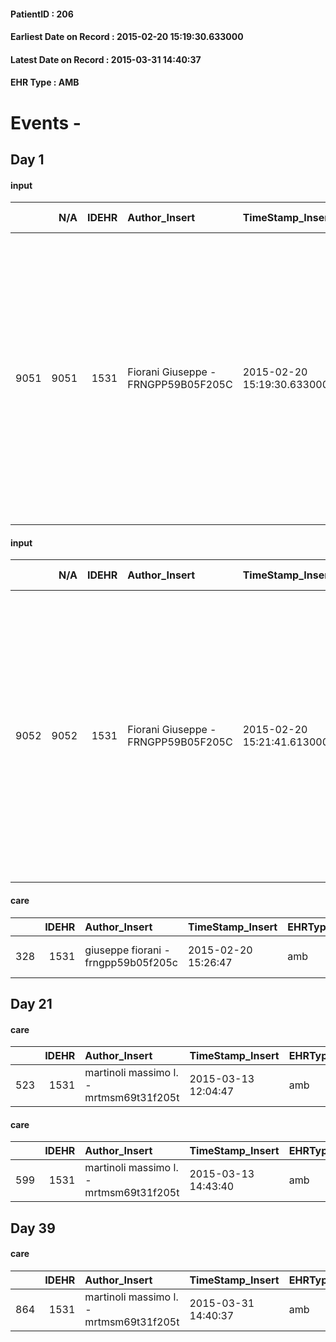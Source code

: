 
#### PatientID : 206
#### Earliest Date on Record : 2015-02-20 15:19:30.633000
#### Latest Date on Record : 2015-03-31 14:40:37
#### EHR Type : AMB

# Events - 

## Day 1

#### input
|      |    N/A |   IDEHR | Author_Insert                       | TimeStamp_Insert           | EHRType   |   PatientID |   IDDigitalSignDocument | persone_vicine   |   Unnamed: 0_x.1 |   IDANAMNESI_SOCIALE | Patient   | FamigliaAltro   | Paziente_T   | FamigliaAltro_T   |   Non_Rilevabile_x.1 | Note_Non_Rilevabile_x.1   | opt_Problemi   | Note_I                                                                                                                                                                                                                                                                                                                                                         | ds_note_timori                                                                                                                                                                                                                                                                                 | chk_contr_sintomi   | opt_paziente_a   | opt_famiglia_a   | opt_adeguatezza   | opt_paziente_solo   | opt_presente_assente   | Presenza_minori   | Caregiver_principale                      | opt_necessario   | opt_risorse_ec   | opt_paziente_psi   | opt_Ins_vol   | opt_inv_civile   |   invalidita_perc | Needs               | Domestic partnership   | opt_disponibilita_f   | opt_famiglia_psi   |
|-----:|-------:|--------:|:------------------------------------|:---------------------------|:----------|------------:|------------------------:|:-----------------|-----------------:|---------------------:|:----------|:----------------|:-------------|:------------------|---------------------:|:--------------------------|:---------------|:---------------------------------------------------------------------------------------------------------------------------------------------------------------------------------------------------------------------------------------------------------------------------------------------------------------------------------------------------------------|:-----------------------------------------------------------------------------------------------------------------------------------------------------------------------------------------------------------------------------------------------------------------------------------------------|:--------------------|:-----------------|:-----------------|:------------------|:--------------------|:-----------------------|:------------------|:------------------------------------------|:-----------------|:-----------------|:-------------------|:--------------|:-----------------|------------------:|:--------------------|:-----------------------|:----------------------|:-------------------|
| 9051 |   9051 |    1531 | Fiorani Giuseppe - FRNGPP59B05F205C | 2015-02-20 15:19:30.633000 | AMB       |         206 |                   21636 | N/A              |              350 |                  218 | Si#1      | Si#1            | No#0         | No#0              |                    0 | NR                        | No#0           | La pz √® consapevole della patologia oncologica e della progressione scheletrica.Anche il figlio ed il convivente sono informati della malattia e della necessit√† di contrastarla con un approccio palliativo.Nessuno √® al momento in grado di pensare ad una terminalit√† riferita in un breve periodo,in assenza di un coinvolgimento degli organi vitali. | Dal colloquio con il figlio non sono emersi particolari timori.La pz √® ospedalizzata da circa tre mesi,cumulando anche il periodo riabilitativo post frattura del femore:ha comunque espresso il desiderio di rientrare al domicilio,dove verr√† assistita dal convivente Alessandro di aa 75 | controllo sintomi#0 | Indefinite#2     | Congruenti#1     | Si#1              | No#0                | Presente#1             | No#0              | Il convivente ed in subordine i due figli | No#0             | Adeguate#1       | No#0               | Si#1          | Si#1             |               100 | Clinici#0;Sociali#1 | Coniuge/Convivente#0   | Si#1                  | No#0               |

#### input
|      |    N/A |   IDEHR | Author_Insert                       | TimeStamp_Insert           | EHRType   |   PatientID |   IDDigitalSignDocument | persone_vicine   |   Unnamed: 0_x.1 |   IDANAMNESI_SOCIALE | Patient   | FamigliaAltro   | Paziente_T   | FamigliaAltro_T   |   Non_Rilevabile_x.1 | Note_Non_Rilevabile_x.1   | opt_Problemi   | Note_I                                                                                                                                                                                                                                                                                                                                                         | ds_note_timori                                                                                                                                                                                                                                                                                 | chk_contr_sintomi   | opt_paziente_a   | opt_famiglia_a   | opt_adeguatezza   | opt_paziente_solo   | ds_note_con                                                                                                                                                                                                           | opt_presente_assente   | Presenza_minori   | Caregiver_principale                      | opt_necessario   | opt_risorse_ec   | opt_paziente_psi   | opt_Ins_vol   | opt_inv_civile   |   invalidita_perc | Needs               | Domestic partnership   | opt_disponibilita_f   | opt_famiglia_psi   |
|-----:|-------:|--------:|:------------------------------------|:---------------------------|:----------|------------:|------------------------:|:-----------------|-----------------:|---------------------:|:----------|:----------------|:-------------|:------------------|---------------------:|:--------------------------|:---------------|:---------------------------------------------------------------------------------------------------------------------------------------------------------------------------------------------------------------------------------------------------------------------------------------------------------------------------------------------------------------|:-----------------------------------------------------------------------------------------------------------------------------------------------------------------------------------------------------------------------------------------------------------------------------------------------|:--------------------|:-----------------|:-----------------|:------------------|:--------------------|:----------------------------------------------------------------------------------------------------------------------------------------------------------------------------------------------------------------------|:-----------------------|:------------------|:------------------------------------------|:-----------------|:-----------------|:-------------------|:--------------|:-----------------|------------------:|:--------------------|:-----------------------|:----------------------|:-------------------|
| 9052 |   9052 |    1531 | Fiorani Giuseppe - FRNGPP59B05F205C | 2015-02-20 15:21:41.613000 | AMB       |         206 |                   21637 | N/A              |              351 |                  219 | Si#1      | Si#1            | No#0         | No#0              |                    0 | NR                        | No#0           | La pz √® consapevole della patologia oncologica e della progressione scheletrica.Anche il figlio ed il convivente sono informati della malattia e della necessit√† di contrastarla con un approccio palliativo.Nessuno √® al momento in grado di pensare ad una terminalit√† riferita in un breve periodo,in assenza di un coinvolgimento degli organi vitali. | Dal colloquio con il figlio non sono emersi particolari timori.La pz √® ospedalizzata da circa tre mesi,cumulando anche il periodo riabilitativo post frattura del femore:ha comunque espresso il desiderio di rientrare al domicilio,dove verr√† assistita dal convivente Alessandro di aa 75 | controllo sintomi#0 | Indefinite#2     | Congruenti#1     | Si#1              | No#0                | La pz √® vedova dal 1985 e da circa 15 anni convive.Due figli fuori casa:Silvia di aa 49 residente a Cologno Monzese e Claudio di aa 47,abitante a Siziano.Nel 95,Vidas ha assistito il fratello della pz Treu Bruno. | Presente#1             | No#0              | Il convivente ed in subordine i due figli | No#0             | Adeguate#1       | No#0               | Si#1          | Si#1             |               100 | Clinici#0;Sociali#1 | Coniuge/Convivente#0   | Si#1                  | No#0               |

#### care
|     |   IDEHR | Author_Insert                       | TimeStamp_Insert    | EHRType   |   PatientID |   IDGESTIONE_AUSILI |   ds_ncons |   opt_annulla_consegna | ds_note_x               | dt_Ric_consegna     | dt_ric_cons_forn    | opt_ausilio           |
|----:|--------:|:------------------------------------|:--------------------|:----------|------------:|--------------------:|-----------:|-----------------------:|:------------------------|:--------------------|:--------------------|:----------------------|
| 328 |    1531 | giuseppe fiorani - frngpp59b05f205c | 2015-02-20 15:26:47 | amb       |         206 |                 170 |      24578 |                      0 | the close pi√π we have. | 2015-02-02 00:00:00 | 2015-02-03 00:00:00 | tilting carriages # 6 |


## Day 21

#### care
|     |   IDEHR | Author_Insert                           | TimeStamp_Insert    | EHRType   |   PatientID |   IDGESTIONE_AUSILI |   ds_ncons |   ds_nritiro |   opt_annulla_consegna | ds_note_x               | dt_Ric_consegna     | dt_ric_cons_forn    | dt_ric_ritiro_forn   | opt_ausilio           |
|----:|--------:|:----------------------------------------|:--------------------|:----------|------------:|--------------------:|-----------:|-------------:|-----------------------:|:------------------------|:--------------------|:--------------------|:---------------------|:----------------------|
| 523 |    1531 | martinoli massimo l. - mrtmsm69t31f205t | 2015-03-13 12:04:47 | amb       |         206 |                 365 |      24578 |        24761 |                      0 | the close pi√π we have. | 2015-02-02 00:00:00 | 2015-02-03 00:00:00 | 2015-03-04 00:00:00  | tilting carriages # 6 |

#### care
|     |   IDEHR | Author_Insert                           | TimeStamp_Insert    | EHRType   |   PatientID |   IDGESTIONE_AUSILI |   ds_ncons |   ds_nritiro |   opt_annulla_consegna | ds_note_x               | dt_Ric_consegna     | dt_ric_cons_forn    | dt_ric_ritiro       | dt_ric_ritiro_forn   | opt_ausilio           |
|----:|--------:|:----------------------------------------|:--------------------|:----------|------------:|--------------------:|-----------:|-------------:|-----------------------:|:------------------------|:--------------------|:--------------------|:--------------------|:---------------------|:----------------------|
| 599 |    1531 | martinoli massimo l. - mrtmsm69t31f205t | 2015-03-13 14:43:40 | amb       |         206 |                 442 |      24578 |        24761 |                      0 | the close pi√π we have. | 2015-02-02 00:00:00 | 2015-02-03 00:00:00 | 2015-03-04 00:00:00 | 2015-03-04 00:00:00  | tilting carriages # 6 |


## Day 39

#### care
|     |   IDEHR | Author_Insert                           | TimeStamp_Insert    | EHRType   |   PatientID |   IDGESTIONE_AUSILI |   ds_ncons |   ds_nbolla | dt_consegna         |   ds_nritiro |   opt_annulla_consegna | ds_note_x               | dt_Ric_consegna     | dt_ric_cons_forn    | dt_ric_ritiro       | dt_ric_ritiro_forn   | opt_ausilio           |
|----:|--------:|:----------------------------------------|:--------------------|:----------|------------:|--------------------:|-----------:|------------:|:--------------------|-------------:|-----------------------:|:------------------------|:--------------------|:--------------------|:--------------------|:---------------------|:----------------------|
| 864 |    1531 | martinoli massimo l. - mrtmsm69t31f205t | 2015-03-31 14:40:37 | amb       |         206 |                 707 |      24578 |         129 | 2015-02-04 00:00:00 |        24761 |                      0 | the close pi√π we have. | 2015-02-02 00:00:00 | 2015-02-03 00:00:00 | 2015-03-04 00:00:00 | 2015-03-04 00:00:00  | tilting carriages # 6 |


